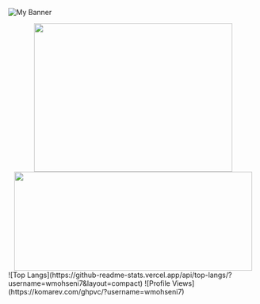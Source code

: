 ![My Banner](https://github.com/wmohseni7/wmohseni7/blob/main/assets/images/45044791_9105998.png)
<div align="center">
  <img src="https://github-readme-stats.vercel.app/api?username=wmohseni7&show_icons=true&theme=radical" width="400" height="300"/>
  <img src="https://github-readme-streak-stats.herokuapp.com/?user=wmohseni7&theme=dark" width="480" height="200"/>
</div>
<!-- ![Your GitHub stats](https://github-readme-stats.vercel.app/api?username=wmohseni7&show_icons=true&theme=radical&width=400)
![GitHub Streak](https://github-readme-streak-stats.herokuapp.com/?user=wmohseni7&theme=dark&width=380) -->
![Top Langs](https://github-readme-stats.vercel.app/api/top-langs/?username=wmohseni7&layout=compact)
![Profile Views](https://komarev.com/ghpvc/?username=wmohseni7)
